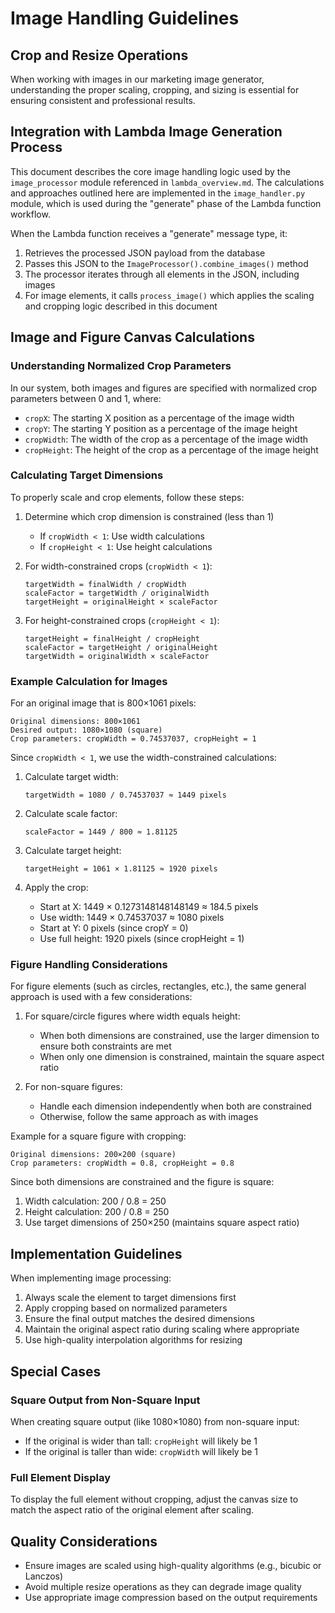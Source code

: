 # Image Handling Guidelines

## Crop and Resize Operations

When working with images in our marketing image generator, understanding the proper scaling, cropping, and sizing is essential for ensuring consistent and professional results.

## Integration with Lambda Image Generation Process

This document describes the core image handling logic used by the `image_processor` module referenced in `lambda_overview.md`. The calculations and approaches outlined here are implemented in the `image_handler.py` module, which is used during the "generate" phase of the Lambda function workflow.

When the Lambda function receives a "generate" message type, it:
1. Retrieves the processed JSON payload from the database
2. Passes this JSON to the `ImageProcessor().combine_images()` method
3. The processor iterates through all elements in the JSON, including images
4. For image elements, it calls `process_image()` which applies the scaling and cropping logic described in this document

## Image and Figure Canvas Calculations

### Understanding Normalized Crop Parameters

In our system, both images and figures are specified with normalized crop parameters between 0 and 1, where:
- `cropX`: The starting X position as a percentage of the image width
- `cropY`: The starting Y position as a percentage of the image height
- `cropWidth`: The width of the crop as a percentage of the image width
- `cropHeight`: The height of the crop as a percentage of the image height

### Calculating Target Dimensions

To properly scale and crop elements, follow these steps:

1. Determine which crop dimension is constrained (less than 1)
   - If `cropWidth < 1`: Use width calculations
   - If `cropHeight < 1`: Use height calculations

2. For width-constrained crops (`cropWidth < 1`):
   ```
   targetWidth = finalWidth / cropWidth
   scaleFactor = targetWidth / originalWidth
   targetHeight = originalHeight × scaleFactor
   ```

3. For height-constrained crops (`cropHeight < 1`):
   ```
   targetHeight = finalHeight / cropHeight
   scaleFactor = targetHeight / originalHeight
   targetWidth = originalWidth × scaleFactor
   ```

### Example Calculation for Images

For an original image that is 800×1061 pixels:

```
Original dimensions: 800×1061
Desired output: 1080×1080 (square)
Crop parameters: cropWidth = 0.74537037, cropHeight = 1
```

Since `cropWidth < 1`, we use the width-constrained calculations:

1. Calculate target width:
   ```
   targetWidth = 1080 / 0.74537037 ≈ 1449 pixels
   ```

2. Calculate scale factor:
   ```
   scaleFactor = 1449 / 800 ≈ 1.81125
   ```

3. Calculate target height:
   ```
   targetHeight = 1061 × 1.81125 ≈ 1920 pixels
   ```

4. Apply the crop:
   - Start at X: 1449 × 0.1273148148148149 ≈ 184.5 pixels
   - Use width: 1449 × 0.74537037 ≈ 1080 pixels
   - Start at Y: 0 pixels (since cropY = 0)
   - Use full height: 1920 pixels (since cropHeight = 1)

### Figure Handling Considerations

For figure elements (such as circles, rectangles, etc.), the same general approach is used with a few considerations:

1. For square/circle figures where width equals height:
   - When both dimensions are constrained, use the larger dimension to ensure both constraints are met
   - When only one dimension is constrained, maintain the square aspect ratio
   
2. For non-square figures:
   - Handle each dimension independently when both are constrained
   - Otherwise, follow the same approach as with images

Example for a square figure with cropping:
```
Original dimensions: 200×200 (square)
Crop parameters: cropWidth = 0.8, cropHeight = 0.8
```

Since both dimensions are constrained and the figure is square:
1. Width calculation: 200 / 0.8 = 250
2. Height calculation: 200 / 0.8 = 250
3. Use target dimensions of 250×250 (maintains square aspect ratio)

## Implementation Guidelines

When implementing image processing:

1. Always scale the element to target dimensions first
2. Apply cropping based on normalized parameters
3. Ensure the final output matches the desired dimensions
4. Maintain the original aspect ratio during scaling where appropriate
5. Use high-quality interpolation algorithms for resizing

## Special Cases

### Square Output from Non-Square Input

When creating square output (like 1080×1080) from non-square input:
- If the original is wider than tall: `cropHeight` will likely be 1
- If the original is taller than wide: `cropWidth` will likely be 1

### Full Element Display

To display the full element without cropping, adjust the canvas size to match the aspect ratio of the original element after scaling.

## Quality Considerations

- Ensure images are scaled using high-quality algorithms (e.g., bicubic or Lanczos)
- Avoid multiple resize operations as they can degrade image quality
- Use appropriate image compression based on the output requirements 